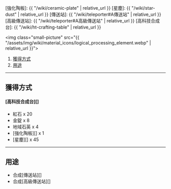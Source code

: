 [強化陶板]: {{ "/wiki/ceramic-plate" | relative_url }}
[星塵]: {{ "/wiki/star-dust" | relative_url }}
[傳送站]: {{ "/wiki/teleporter#A傳送站" | relative_url }}
[高級傳送站]: {{ "/wiki/teleporter#A高級傳送站" | relative_url }}
[高科技合成台]: {{ "/wiki/ht-crafting-table" | relative_url }}

<img class="small-picture" src="{{ "/assets/img/wiki/material_icons/logical_processing_element.webp" | relative_url }}">

<div class="article-content">
<ol>
    <li><a href="#獲得方式">獲得方式</a></li>
    <li><a href="#用途">用途</a></li>
</ol>
</div>

---

## 獲得方式

#### [高科技合成台][]

- 紅石 x 20  
- 金錠 x 8  
- 地域石英 x 4  
- [強化陶板][] x 1  
- [星塵][] x 45  

---

## 用途

- 合成[傳送站][]  
- 合成[高級傳送站][]
